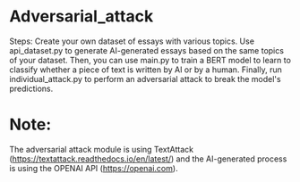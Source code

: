 # Adversarial_attack
Steps:
Create your own dataset of essays with various topics.
Use api_dataset.py to generate AI-generated essays based on the same topics of your dataset.
Then, you can use main.py to train a BERT model to learn to classify whether a piece of text is written by AI or by a human.
Finally, run individual_attack.py to perform an adversarial attack to break the model's predictions.

# Note:
The adversarial attack module is using TextAttack (https://textattack.readthedocs.io/en/latest/) and the AI-generated process is using the OPENAI API (https://openai.com).